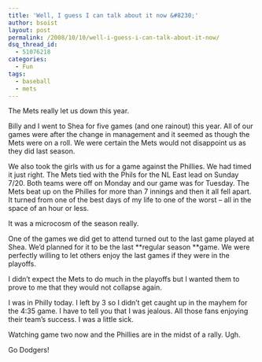 ```yaml
---
title: 'Well, I guess I can talk about it now &#8230;'
author: bsoist
layout: post
permalink: /2008/10/10/well-i-guess-i-can-talk-about-it-now/
dsq_thread_id:
  - 51076218
categories:
  - Fun
tags:
  - baseball
  - mets
---
```

The Mets really let us down this year. 

Billy and I went to Shea for five games (and one rainout) this year. All of our games were after the change in management and it seemed as though the Mets were on a roll. We were certain the Mets would not disappoint us as they did last season. 

We also took the girls with us for a game against the Phillies. We had timed it just right. The Mets tied with the Phils for the NL East lead on Sunday 7/20. Both teams were off on Monday and our game was for Tuesday. The Mets beat up on the Philles for more than 7 innings and then it all fell apart. It turned from one of the best days of my life to one of the worst &#8211; all in the space of an hour or less. 

It was a microcosm of the season really.

One of the games we did get to attend turned out to the last game played at Shea. We&#8217;d planned for it to be the last **regular season **game. We were perfectly willing to let others enjoy the last games if they were in the playoffs. 

I didn&#8217;t expect the Mets to do much in the playoffs but I wanted them to prove to me that they would not collapse again. 

I was in Philly today. I left by 3 so I didn&#8217;t get caught up in the mayhem for the 4:35 game. I have to tell you that I was jealous. All those fans enjoying their team&#8217;s success. I was a little sick. 

Watching game two now and the Phillies are in the midst of a rally. Ugh.

Go Dodgers!
